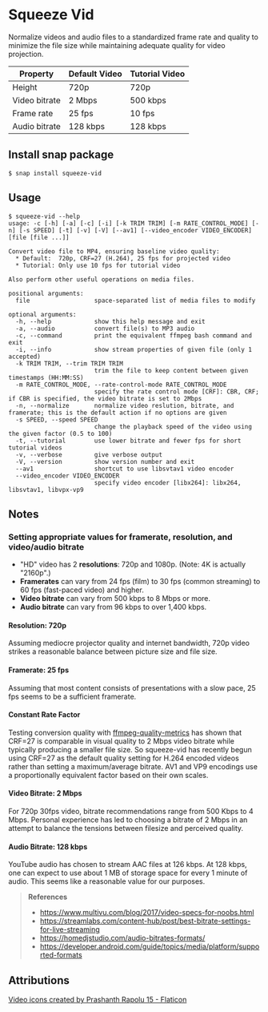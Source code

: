# Squeeze Vid

Normalize videos and audio files to a standardized frame rate and quality to minimize the file size while maintaining adequate quality for video projection.

Property | Default Video | Tutorial Video
--- | --- | ---
Height | 720p | 720p
Video bitrate | 2 Mbps | 500 kbps
Frame rate | 25 fps | 10 fps
Audio bitrate | 128 kbps | 128 kbps

## Install snap package
```
$ snap install squeeze-vid
```

## Usage

```
$ squeeze-vid --help
usage: -c [-h] [-a] [-c] [-i] [-k TRIM TRIM] [-m RATE_CONTROL_MODE] [-n] [-s SPEED] [-t] [-v] [-V] [--av1] [--video_encoder VIDEO_ENCODER] [file [file ...]]

Convert video file to MP4, ensuring baseline video quality:
  * Default:  720p, CRF=27 (H.264), 25 fps for projected video
  * Tutorial: Only use 10 fps for tutorial video

Also perform other useful operations on media files.

positional arguments:
  file                  space-separated list of media files to modify

optional arguments:
  -h, --help            show this help message and exit
  -a, --audio           convert file(s) to MP3 audio
  -c, --command         print the equivalent ffmpeg bash command and exit
  -i, --info            show stream properties of given file (only 1 accepted)
  -k TRIM TRIM, --trim TRIM TRIM
                        trim the file to keep content between given timestamps (HH:MM:SS)
  -m RATE_CONTROL_MODE, --rate-control-mode RATE_CONTROL_MODE
                        specify the rate control mode [CRF]: CBR, CRF; if CBR is specified, the video bitrate is set to 2Mbps
  -n, --normalize       normalize video reslution, bitrate, and framerate; this is the default action if no options are given
  -s SPEED, --speed SPEED
                        change the playback speed of the video using the given factor (0.5 to 100)
  -t, --tutorial        use lower bitrate and fewer fps for short tutorial videos
  -v, --verbose         give verbose output
  -V, --version         show version number and exit
  --av1                 shortcut to use libsvtav1 video encoder
  --video_encoder VIDEO_ENCODER
                        specify video encoder [libx264]: libx264, libsvtav1, libvpx-vp9
```

## Notes

### Setting appropriate values for framerate, resolution, and video/audio bitrate

- "HD" video has 2 **resolutions**: 720p and 1080p. (Note: 4K is actually "2160p".)
- **Framerates** can vary from 24 fps (film) to 30 fps (common streaming) to 60 fps
(fast-paced video) and higher.
- **Video bitrate** can vary from 500 kbps to 8 Mbps or more.
- **Audio bitrate** can vary from 96 kbps to over 1,400 kbps.

#### Resolution: 720p

Assuming mediocre projector quality and internet bandwidth, 720p video strikes a reasonable balance between picture size and file size.

#### Framerate: 25 fps

Assuming that most content consists of presentations with a slow pace, 25 fps seems to be a sufficient framerate.

#### Constant Rate Factor

Testing conversion quality with [ffmpeg-quality-metrics](https://pypi.org/project/ffmpeg-quality-metrics/) has shown that CRF=27 is comparable in visual quality to 2 Mbps video bitrate while typically producing a smaller file size. So squeeze-vid has recently begun using CRF=27 as the default quality setting for H.264 encoded videos rather than setting a maximum/average bitrate. AV1 and VP9 encodings use a proportionally equivalent factor based on their own scales.

#### Video Bitrate: 2 Mbps

For 720p 30fps video, bitrate recommendations range from 500 Kbps to 4 Mbps. Personal experience has led to choosing a bitrate of 2 Mbps in an attempt to balance the tensions between filesize and perceived quality.

#### Audio Bitrate: 128 kbps

YouTube audio has chosen to stream AAC files at 126 kbps. At 128 kbps, one can expect to use about 1 MB of storage space for every 1 minute of audio. This seems like a reasonable value for our purposes.

>**References**
>- https://www.multivu.com/blog/2017/video-specs-for-noobs.html
>- https://streamlabs.com/content-hub/post/best-bitrate-settings-for-live-streaming
>- https://homedjstudio.com/audio-bitrates-formats/
>- https://developer.android.com/guide/topics/media/platform/supported-formats

## Attributions
[Video icons created by Prashanth Rapolu 15 - Flaticon](https://www.flaticon.com/authors/prashanth-rapolu-15)
